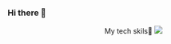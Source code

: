 ### Hi there 👋

<div align="center">
  My tech skils🦈
<img src="https://img.shields.io/badge/R-blue?style=plastic&logo=R&logoColor=#276DC3"/>
</div>

